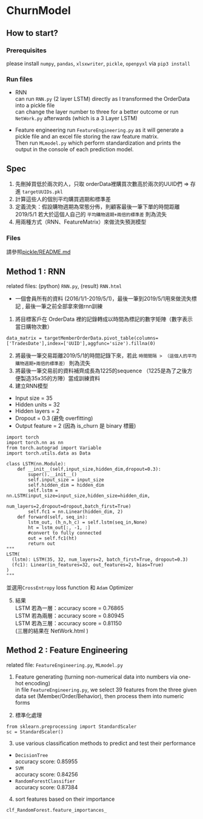 # ChurnModel

## How to start?

### Prerequisites
please install `numpy`, `pandas`, `xlsxwriter`, `pickle`, `openpyxl` via `pip3 install`

### Run files
* RNN <br/>
can run `RNN.py` (2 layer LSTM) directly as I transformed the OrderData into a pickle file <br/>
can change the layer number to three for a better outcome or run `NetWork.py` afterwards (which is a 3 Layer LSTM)

* Feature engineering
run `FeatureEngineering.py` as it will generate a pickle file and an excel file storing the raw feature matrix. <br/>
Then run `MLmodel.py` which perform standardization and prints the output in the console of each prediction model.

## Spec
1. 先刪掉買低於兩次的人，只取 orderData裡購買次數高於兩次的UUID們 => 存進 `targetUUIDs.pkl`
2. 計算這些人的個別平均購買週期和標準差
3. 定義流失：假設購物週期為常態分佈，則顧客最後一筆下單的時間距離 2019/5/1 若大於這個人自己的 `平均購物週期+兩倍的標準差` 則為流失
4. 用兩種方式（RNN、FeatureMatrix）來做流失預測模型

### Files
請參照[pickle/README.md](pickle/README.md)

## Method 1 : RNN
related files: (python) `RNN.py`, (result) `RNN.html`

* 一個會員所有的資料 (2016/1/1-2019/5/1)，最後一筆到2019/5/1用來做流失標記
, 最後一筆之前全部拿來做rnn訓練

1. 將目標客戶在 OrderData 裡的記錄轉成以時間為標記的數字矩陣（數字表示當日購物次數）
```
data_matrix = targetMemberOrderData.pivot_table(columns=['TradesDate'],index=['UUID'],aggfunc='size').fillna(0)
```
2. 將最後一筆交易距離2019/5/1的時間記錄下來，若此 `時間間隔 > （這個人的平均購物週期+兩倍的標準差）` 則為流失
3. 將最後一筆交易前的資料補齊成長為1225的sequence （1225是為了之後方便製造35x35的方陣）當成訓練資料
4. 建立RNN模型

* Input size = 35
* Hidden units = 32
* Hidden layers = 2
* Dropout = 0.3 (避免 overfitting)
* Output feature = 2 (因為 is_churn 是 binary 標籤)

```
import torch
import torch.nn as nn
from torch.autograd import Variable
import torch.utils.data as Data

class LSTM(nn.Module):
    def __init__(self,input_size,hidden_dim,dropout=0.3):
        super().__init__()
        self.input_size = input_size
        self.hidden_dim = hidden_dim
        self.lstm = nn.LSTM(input_size=input_size,hidden_size=hidden_dim,
                            num_layers=2,dropout=dropout,batch_first=True)
        self.fc1 = nn.Linear(hidden_dim, 2)
    def forward(self, seq_in):
        lstm_out, (h_n,h_c) = self.lstm(seq_in,None)
        ht = lstm_out[:, -1, :]
        #convert to fully connected
        out = self.fc1(ht)
        return out
"""
LSTM(
  (lstm): LSTM(35, 32, num_layers=2, batch_first=True, dropout=0.3)
  (fc1): Linear(in_features=32, out_features=2, bias=True)
)
"""
```
並選用`CrossEntropy` loss function 和 `Adam` Optimizer
 
5. 結果 <br/>
LSTM 若為一層：accuracy score = 0.76865 <br/>
LSTM 若為兩層：accuracy score = 0.80945 <br/>
LSTM 若為三層：accuracy score = 0.81150 <br/>
(三層的結果在 NetWork.html )

## Method 2 : Feature Engineering
related file: `FeatureEngineering.py`, `MLmodel.py`

1. Feature generating (turning non-numerical data into numbers via one-hot encoding)<br/>
in file `FeatureEngineering.py`, we select 39 features from the three given data set (Member/Order/Behavior), then process them into numeric forms

2. 標準化處理
```
from sklearn.preprocessing import StandardScaler
sc = StandardScaler()
```
3. use various classification methods to predict and test their performance
* `DecisionTree`<br/>
accuracy score: 0.85955
* `SVM` <br/>
accuracy score: 0.84256
* `RandomForestClassifier` <br/>
accuracy score: 0.87384
4. sort features based on their importance
```
clf_RandomForest.feature_importances_
```
